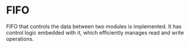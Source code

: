 # FIFO
 FIFO that controls the data between two modules is implemented. It has control logic embedded with it, which efficiently manages read and write operations.
